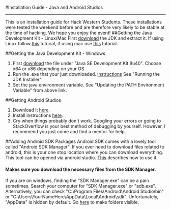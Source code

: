 #Installation Guide - Java and Android Studios
***
This is an installation guide for Hack Western Students. These installations were tested the weekend before and are therefore very likely to be stable at the time of hacking. We hope you enjoy the event!
##Getting the Java Development Kit - Linux/Mac
First [download](http://www.oracle.com/technetwork/java/javase/downloads/jdk8-downloads-2133151.html) the JDK and extract it. If using Linux follow [this](http://www.wikihow.com/Install-Oracle-Java-JDK-on-Ubuntu-Linux) tutorial, if using mac use [this](http://www.wikihow.com/Install-the-JDK-%28Java-Development-Kit%29-on-Mac-OS-X) tutorial.

##Getting the Java Development Kit - Windows
1. First [download](http://www.oracle.com/technetwork/java/javase/downloads/jdk8-downloads-2133151.html)
 the file under "Java SE Development Kit 8u40". Choose x64 or x86 depending on your OS.
2. Run the .exe that your just downloaded. [instructions](http://docs.oracle.com/javase/7/docs/webnotes/install/windows/jdk-installation-windows.html) See "Running the JDK Installer"
3. Set the java environment variable. See "Updating the PATH Environment Variable" from above link.

##Getting Android Studios
1. Download it [here](http://developer.android.com/sdk/index.html).
2. Install instructions [here](http://developer.android.com/sdk/installing/index.html?pkg=studio).
3. Cry when things probably don't work. Googling your errors or going to StackOverflow is your best method of debugging by yourself. However, I recommend you just come and find a mentor for help.

##Adding Android SDK Packages
Android SDK comes with a lovely tool called "Android SDK Manager". If you ever need to download files related to android, this is your one stop location where you can download everything. This tool can be opened via android studio.
[This](http://developer.android.com/sdk/installing/adding-packages.html) describes how to use it. 
#### Makes sure you download the necessary files from the SDK Manager.

If you are on windows, finding the "SDK Manager.exe" can be a pain sometimes. Search your computer for "SDK Manager.exe" or "adb.exe". Alternatively, you can check "C:\Program Files\Android\Android Studio\bin" or "C:\Users\YourNameHere\AppData\Local\Android\sdk". Unfortunately, "AppData" is hidden by default. Go [here](http://windows.microsoft.com/en-ca/windows/show-hidden-files#show-hidden-files=windows-7) to make folders visible.